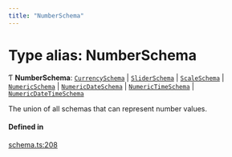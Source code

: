 ```yaml
---
title: "NumberSchema"
---
```

# Type alias: NumberSchema

Ƭ **NumberSchema**: [`CurrencySchema`](../interfaces/CurrencySchema.md) \| [`SliderSchema`](../interfaces/SliderSchema.md) \| [`ScaleSchema`](../interfaces/ScaleSchema.md) \| [`NumericSchema`](../interfaces/NumericSchema.md) \| [`NumericDateSchema`](../interfaces/NumericDateSchema.md) \| [`NumericTimeSchema`](../interfaces/NumericTimeSchema.md) \| [`NumericDateTimeSchema`](../interfaces/NumericDateTimeSchema.md)

The union of all schemas that can represent number values.

#### Defined in

[schema.ts:208](https://github.com/coda/packs-sdk/blob/main/schema.ts#L208)

